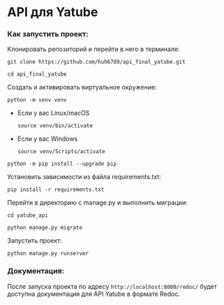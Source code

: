 # API для Yatube

### Как запустить проект:

Клонировать репозиторий и перейти в него в терминале:

```
git clone https://github.com/huh6789/api_final_yatube.git
```

```
cd api_final_yatube
```

Cоздать и активировать виртуальное окружение:

```
python -m venv venv
```

* Если у вас Linux/macOS

    ```
    source venv/bin/activate
    ```

* Если у вас Windows

    ```
    source venv/Scripts/activate
    ```

```
python -m pip install --upgrade pip
```

Установить зависимости из файла requirements.txt:

```
pip install -r requirements.txt
```

Перейти в директорию с manage.py и выполнить миграции:

```
cd yatube_api
```

```
python manage.py migrate
```

Запустить проект:

```
python manage.py runserver
```

### Документация:

После запуска проекта по адресу `http://localhost:8000/redoc/` будет доступна документация для API Yatube в формате Redoc.
